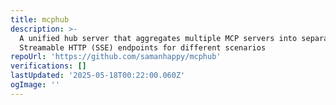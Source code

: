 ```yaml
---
title: mcphub
description: >-
  A unified hub server that aggregates multiple MCP servers into separate
  Streamable HTTP (SSE) endpoints for different scenarios
repoUrl: 'https://github.com/samanhappy/mcphub'
verifications: []
lastUpdated: '2025-05-18T00:22:00.060Z'
ogImage: ''
---
```


